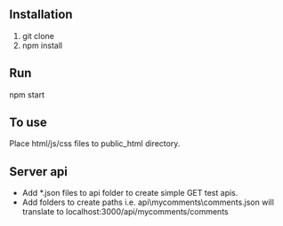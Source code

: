 ## Installation
1. git clone 
2. npm install

## Run

npm start

## To use

Place html/js/css files to public_html directory.

## Server api

- Add *.json files to api folder to create simple GET test apis.
- Add folders to create paths i.e. api\mycomments\comments.json will translate to localhost:3000/api/mycomments/comments 



